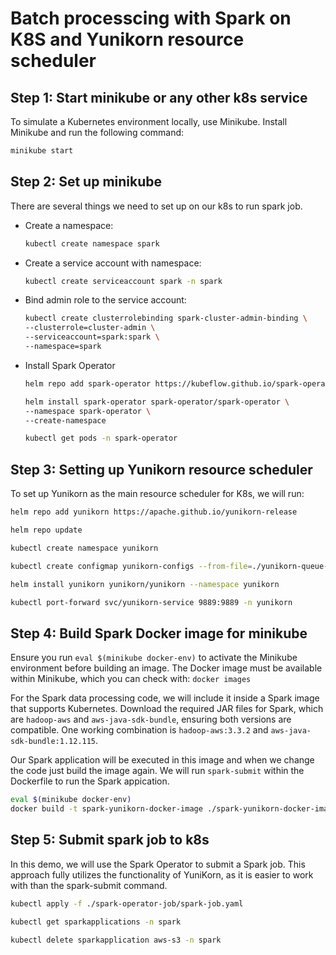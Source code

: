 # Batch processcing with Spark on K8S and Yunikorn resource scheduler

## Step 1: Start minikube or any other k8s service
To simulate a Kubernetes environment locally, use Minikube. Install Minikube and run the following command:
```sh
minikube start
```

## Step 2: Set up minikube
There are several things we need to set up on our k8s to run spark job.
- Create a namespace:  
  ```sh
  kubectl create namespace spark
  ```

- Create a service account with namespace:  
  ```sh
  kubectl create serviceaccount spark -n spark
  ```

- Bind admin role to the service account:    
  ```sh
  kubectl create clusterrolebinding spark-cluster-admin-binding \
  --clusterrole=cluster-admin \
  --serviceaccount=spark:spark \
  --namespace=spark
  ```

- Install Spark Operator
    ```sh
    helm repo add spark-operator https://kubeflow.github.io/spark-operator

    helm install spark-operator spark-operator/spark-operator \
    --namespace spark-operator \
    --create-namespace

    kubectl get pods -n spark-operator
    ```

## Step 3: Setting up Yunikorn resource scheduler
To set up Yunikorn as the main resource scheduler for K8s, we will run:
```sh
helm repo add yunikorn https://apache.github.io/yunikorn-release

helm repo update

kubectl create namespace yunikorn

kubectl create configmap yunikorn-configs --from-file=./yunikorn-queue-config/queues.yaml -n yunikorn

helm install yunikorn yunikorn/yunikorn --namespace yunikorn

kubectl port-forward svc/yunikorn-service 9889:9889 -n yunikorn
```

## Step 4: Build Spark Docker image for minikube
Ensure you run ```eval $(minikube docker-env)``` to activate the Minikube environment before building an image. The Docker image must be available within Minikube, which you can check with: ```docker images```

For the Spark data processing code, we will include it inside a Spark image that supports Kubernetes. Download the required JAR files for Spark, which are ```hadoop-aws``` and ```aws-java-sdk-bundle```, ensuring both versions are compatible. One working combination is ```hadoop-aws:3.3.2``` and ```aws-java-sdk-bundle:1.12.115```.

Our Spark application will be executed in this image and when we change the code just build the image again. We will run ```spark-submit``` within the Dockerfile to run the Spark appication.

```sh
eval $(minikube docker-env)
docker build -t spark-yunikorn-docker-image ./spark-yunikorn-docker-image
```

## Step 5: Submit spark job to k8s
In this demo, we will use the Spark Operator to submit a Spark job. This approach fully utilizes the functionality of YuniKorn, as it is easier to work with than the spark-submit command.

```sh
kubectl apply -f ./spark-operator-job/spark-job.yaml

kubectl get sparkapplications -n spark

kubectl delete sparkapplication aws-s3 -n spark
```